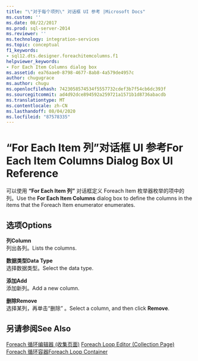 ```yaml
---
title: "\"对于每个项列\" 对话框 UI 参考 |Microsoft Docs"
ms.custom: ''
ms.date: 08/22/2017
ms.prod: sql-server-2014
ms.reviewer: ''
ms.technology: integration-services
ms.topic: conceptual
f1_keywords:
- sql12.dts.designer.foreachitemcolumns.f1
helpviewer_keywords:
- For Each Item Columns dialog box
ms.assetid: ea76aae0-8798-4677-8ab8-4a579de4957c
author: chugugrace
ms.author: chugu
ms.openlocfilehash: 7423058574534f5557732cdef3b7f54cb6dc393f
ms.sourcegitcommit: ad4d92dce894592a259721a1571b1d8736abacdb
ms.translationtype: MT
ms.contentlocale: zh-CN
ms.lasthandoff: 08/04/2020
ms.locfileid: "87578335"
---
```

# <a name="for-each-item-columns-dialog-box-ui-reference"></a><span data-ttu-id="17eff-102">“For Each Item 列”对话框 UI 参考</span><span class="sxs-lookup"><span data-stu-id="17eff-102">For Each Item Columns Dialog Box UI Reference</span></span>
  <span data-ttu-id="17eff-103">可以使用 **“For Each Item 列”** 对话框定义 Foreach Item 枚举器枚举的项中的列。</span><span class="sxs-lookup"><span data-stu-id="17eff-103">Use the **For Each Item Columns** dialog box to define the columns in the items that the Foreach Item enumerator enumerates.</span></span>  
  
## <a name="options"></a><span data-ttu-id="17eff-104">选项</span><span class="sxs-lookup"><span data-stu-id="17eff-104">Options</span></span>  
 <span data-ttu-id="17eff-105">**列**</span><span class="sxs-lookup"><span data-stu-id="17eff-105">**Column**</span></span>  
 <span data-ttu-id="17eff-106">列出各列。</span><span class="sxs-lookup"><span data-stu-id="17eff-106">Lists the columns.</span></span>  
  
 <span data-ttu-id="17eff-107">**数据类型**</span><span class="sxs-lookup"><span data-stu-id="17eff-107">**Data Type**</span></span>  
 <span data-ttu-id="17eff-108">选择数据类型。</span><span class="sxs-lookup"><span data-stu-id="17eff-108">Select the data type.</span></span>  
  
 <span data-ttu-id="17eff-109">**添加**</span><span class="sxs-lookup"><span data-stu-id="17eff-109">**Add**</span></span>  
 <span data-ttu-id="17eff-110">添加新列。</span><span class="sxs-lookup"><span data-stu-id="17eff-110">Add a new column.</span></span>  
  
 <span data-ttu-id="17eff-111">**删除**</span><span class="sxs-lookup"><span data-stu-id="17eff-111">**Remove**</span></span>  
 <span data-ttu-id="17eff-112">选择某列，再单击“删除”  。</span><span class="sxs-lookup"><span data-stu-id="17eff-112">Select a column, and then click **Remove**.</span></span>  
  
## <a name="see-also"></a><span data-ttu-id="17eff-113">另请参阅</span><span class="sxs-lookup"><span data-stu-id="17eff-113">See Also</span></span>  
 <span data-ttu-id="17eff-114">[Foreach 循环编辑器 &#40;收集页面&#41;](../../2014/integration-services/foreach-loop-editor-collection-page.md) </span><span class="sxs-lookup"><span data-stu-id="17eff-114">[Foreach Loop Editor &#40;Collection Page&#41;](../../2014/integration-services/foreach-loop-editor-collection-page.md) </span></span>  
 [<span data-ttu-id="17eff-115">Foreach 循环容器</span><span class="sxs-lookup"><span data-stu-id="17eff-115">Foreach Loop Container</span></span>](control-flow/foreach-loop-container.md)  
  
  
